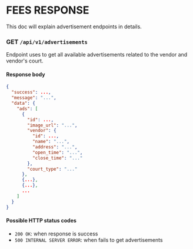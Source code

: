 # FEES RESPONSE

This doc will explain advertisement endpoints in details.

### **GET** `/api/v1/advertisements`

Endpoint uses to get all available advertisements related to the vendor and vendor's court.

#### Response body

```json
{
  "success": ...,
  "message": "...",
  "data": {
    "ads": [
      {
        "id": ...,
        "image_url": "...",
        "vendor": {
          "id": ...,
          "name": "...",
          "address": "...",
          "open_time": "...",
          "close_time": "..."
        },
        "court_type": "..."
      },
      {...},
      {...},
      ...
    ]
  }
}
```

#### Possible HTTP status codes

- `200 OK`: when response is success
- `500 INTERNAL SERVER ERROR`: when fails to get advertisements
